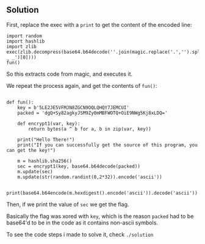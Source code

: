 ## Solution

First, replace the exec with a `print` to get the content of the encoded line:

```
import random
import hashlib
import zlib
exec(zlib.decompress(base64.b64decode(''.join(magic.replace('.','').split('\n')).split('_ _ _')[0])))
fun()
```

So this extracts code from magic, and executes it.

We repeat the process again, and get the contents of `fun()`:

```

def fun():
    key = b'5LE2JE5VFMJN8ZGCN9OQLQHQY7JEMCUI'
    packed = 'dgQ+Sy82agkyJSM9Zy0mMBFWOTQ+OiE9NWg5Kj8xLDQ='

    def encrypt1(var, key):
        return bytes(a ^ b for a, b in zip(var, key))

    print("Hello There!")
    print("If you can successfully get the source of this program, you can get the key!")

    m = hashlib.sha256()
    sec = encrypt1(key, base64.b64decode(packed))
    m.update(sec)
    m.update(str(random.randint(0,2*32)).encode('ascii'))

    print(base64.b64encode(m.hexdigest().encode('ascii')).decode('ascii'))
```


Then, if we print the value of `sec` we get the flag.

Basically the flag was xored with `key`, which is the reason `packed` had to be base64'd
to be in the code as it contains non-ascii symbols.

To see the code steps i made to solve it, check `./solution`
